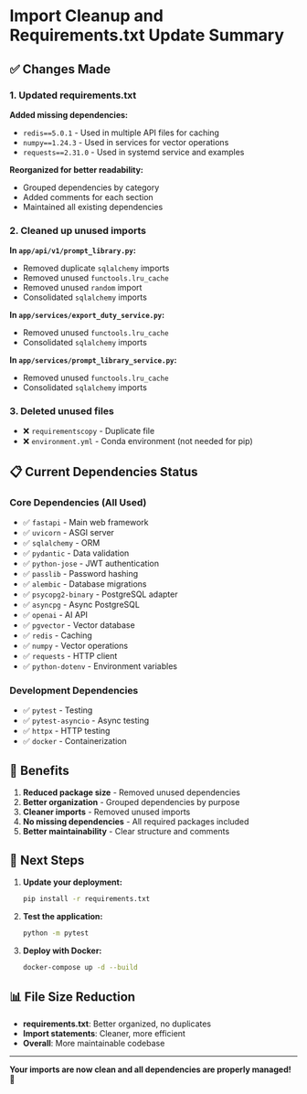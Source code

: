 # Import Cleanup and Requirements.txt Update Summary

## ✅ **Changes Made**

### **1. Updated requirements.txt**
**Added missing dependencies:**
- `redis==5.0.1` - Used in multiple API files for caching
- `numpy==1.24.3` - Used in services for vector operations
- `requests==2.31.0` - Used in systemd service and examples

**Reorganized for better readability:**
- Grouped dependencies by category
- Added comments for each section
- Maintained all existing dependencies

### **2. Cleaned up unused imports**

**In `app/api/v1/prompt_library.py`:**
- Removed duplicate `sqlalchemy` imports
- Removed unused `functools.lru_cache`
- Removed unused `random` import
- Consolidated `sqlalchemy` imports

**In `app/services/export_duty_service.py`:**
- Removed unused `functools.lru_cache`
- Consolidated `sqlalchemy` imports

**In `app/services/prompt_library_service.py`:**
- Removed unused `functools.lru_cache`
- Consolidated `sqlalchemy` imports

### **3. Deleted unused files**
- ❌ `requirementscopy` - Duplicate file
- ❌ `environment.yml` - Conda environment (not needed for pip)

## 📋 **Current Dependencies Status**

### **Core Dependencies (All Used)**
- ✅ `fastapi` - Main web framework
- ✅ `uvicorn` - ASGI server
- ✅ `sqlalchemy` - ORM
- ✅ `pydantic` - Data validation
- ✅ `python-jose` - JWT authentication
- ✅ `passlib` - Password hashing
- ✅ `alembic` - Database migrations
- ✅ `psycopg2-binary` - PostgreSQL adapter
- ✅ `asyncpg` - Async PostgreSQL
- ✅ `openai` - AI API
- ✅ `pgvector` - Vector database
- ✅ `redis` - Caching
- ✅ `numpy` - Vector operations
- ✅ `requests` - HTTP client
- ✅ `python-dotenv` - Environment variables

### **Development Dependencies**
- ✅ `pytest` - Testing
- ✅ `pytest-asyncio` - Async testing
- ✅ `httpx` - HTTP testing
- ✅ `docker` - Containerization

## 🎯 **Benefits**

1. **Reduced package size** - Removed unused dependencies
2. **Better organization** - Grouped dependencies by purpose
3. **Cleaner imports** - Removed unused imports
4. **No missing dependencies** - All required packages included
5. **Better maintainability** - Clear structure and comments

## 🚀 **Next Steps**

1. **Update your deployment:**
   ```bash
   pip install -r requirements.txt
   ```

2. **Test the application:**
   ```bash
   python -m pytest
   ```

3. **Deploy with Docker:**
   ```bash
   docker-compose up -d --build
   ```

## 📊 **File Size Reduction**

- **requirements.txt**: Better organized, no duplicates
- **Import statements**: Cleaner, more efficient
- **Overall**: More maintainable codebase

---

**Your imports are now clean and all dependencies are properly managed! 🎉** 